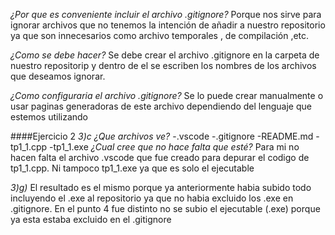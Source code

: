 *¿Por que es conveniente incluir el archivo .gitignore?*
Porque nos sirve para ignorar archivos que no tenemos la intención de añadir a nuestro repositorio ya que son innecesarios como archivo temporales , de compilación ,etc.

*¿Como se debe hacer?*
Se debe crear el archivo .gitignore en la carpeta de nuestro repositorip y dentro de el
se escriben los nombres de los archivos que deseamos ignorar.

*¿Como configuraria el archivo .gitignore?*
Se lo puede crear manualmente o usar paginas generadoras de este archivo dependiendo del lenguaje que estemos utilizando

####Ejercicio 2
*3)c*
*¿Que archivos ve?*
-.vscode
-.gitignore
-README.md
-tp1_1.cpp
-tp1_1.exe
*¿Cual cree que no hace falta que esté?*
Para mi no hacen falta el archivo .vscode que fue creado para depurar el codigo de tp1_1.cpp.
Ni tampoco tp1_1.exe ya que es solo el ejecutable

*3)g)*
El resultado es el mismo porque ya anteriormente habia subido todo incluyendo el .exe al repositorio ya que no habia excluido los .exe en .gitignore.
En el punto 4 fue distinto no se subio el ejecutable (.exe) porque ya esta estaba excluido en el .gitignore